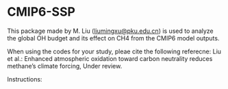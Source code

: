 # CMIP6-SSP

This package made by M. Liu (liumingxu@pku.edu.cn) is used to analyze the global OH budget and its effect on CH4 from the CMIP6 model outputs. 

When using the codes for your study, pleae cite the following referecne:
Liu et al.: Enhanced atmospheric oxidation toward carbon neutrality reduces methane’s climate forcing, Under review.

Instructions:

